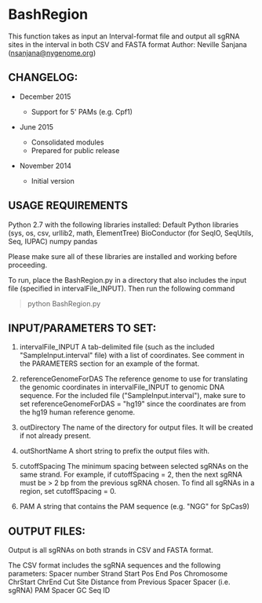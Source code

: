 # BashRegion
This function takes as input an Interval-format file and output all sgRNA
sites in the interval in both CSV and FASTA format
Author: Neville Sanjana (nsanjana@nygenome.org)

CHANGELOG:
--------------------
* December 2015
	- Support for 5' PAMs (e.g. Cpf1)
	
* June 2015
	- Consolidated modules
	- Prepared for public release


* November 2014
	- Initial version
	
USAGE REQUIREMENTS
---------------------
Python 2.7 with the following libraries installed:
	Default Python libraries (sys, os, csv, urllib2, math, ElementTree)
	BioConductor (for SeqIO, SeqUtils, Seq, IUPAC)
	numpy
	pandas

Please make sure all of these libraries are installed and working before proceeding.

To run, place the BashRegion.py in a directory that also includes the input file 
(specified in intervalFile_INPUT). Then run the following command
>python BashRegion.py





INPUT/PARAMETERS TO SET:
-------------------------
1) intervalFile_INPUT 
A tab-delimited file (such as the included "SampleInput.interval" file) with a list of 
coordinates. See comment in the PARAMETERS section for an example of the format.

2) referenceGenomeForDAS
The reference genome to use for translating the genomic coordinates in intervalFile_INPUT 
to genomic DNA sequence. For the included file ("SampleInput.interval"), make sure to 
set referenceGenomeForDAS = "hg19" since the coordinates are from the hg19 human
reference genome.

3) outDirectory
The name of the directory for output files. It will be created if not already present.

4) outShortName
A short string to prefix the output files with.

5) cutoffSpacing
The minimum spacing between selected sgRNAs on the same strand. For example, if 
cutoffSpacing = 2, then the next sgRNA must be > 2 bp from the previous sgRNA chosen. To
find all sgRNAs in a region, set cutoffSpacing = 0.

6) PAM
A string that contains the PAM sequence (e.g. "NGG" for SpCas9)





OUTPUT FILES:
-------------------------
Output is all sgRNAs on both strands in CSV and FASTA format. 

The CSV format includes the sgRNA sequences and the following parameters:
	Spacer number
	Strand
	Start Pos
	End Pos
	Chromosome
	ChrStart
	ChrEnd
	Cut Site
	Distance from Previous Spacer
	Spacer (i.e. sgRNA)
	PAM
	Spacer GC
	Seq ID
